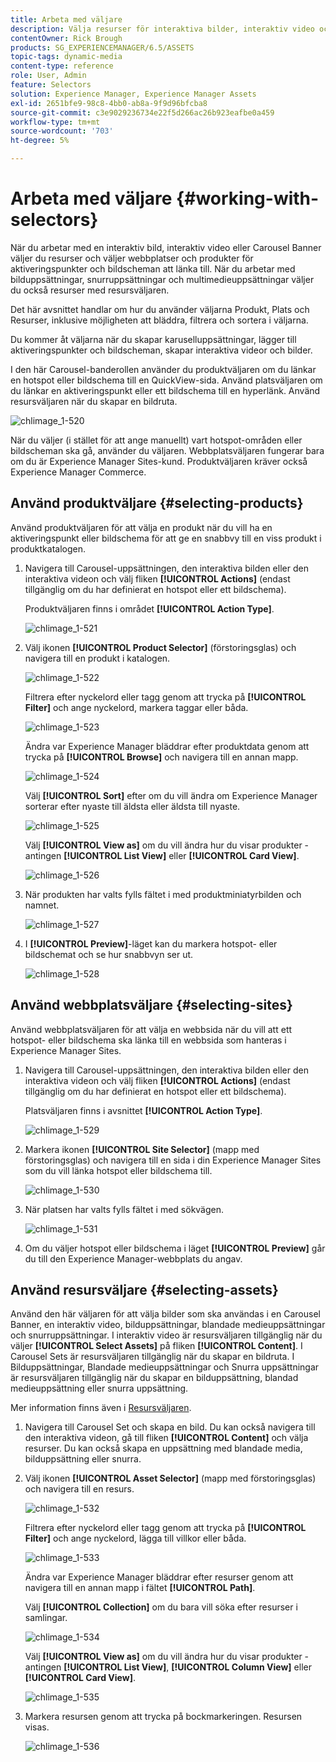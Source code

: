 ```yaml
---
title: Arbeta med väljare
description: Välja resurser för interaktiva bilder, interaktiv video och karusellbanderoller
contentOwner: Rick Brough
products: SG_EXPERIENCEMANAGER/6.5/ASSETS
topic-tags: dynamic-media
content-type: reference
role: User, Admin
feature: Selectors
solution: Experience Manager, Experience Manager Assets
exl-id: 2651bfe9-98c8-4bb0-ab8a-9f9d96bfcba8
source-git-commit: c3e9029236734e22f5d266ac26b923eafbe0a459
workflow-type: tm+mt
source-wordcount: '703'
ht-degree: 5%

---
```


# Arbeta med väljare {#working-with-selectors}

När du arbetar med en interaktiv bild, interaktiv video eller Carousel Banner väljer du resurser och väljer webbplatser och produkter för aktiveringspunkter och bildscheman att länka till. När du arbetar med bilduppsättningar, snurruppsättningar och multimedieuppsättningar väljer du också resurser med resursväljaren.

Det här avsnittet handlar om hur du använder väljarna Produkt, Plats och Resurser, inklusive möjligheten att bläddra, filtrera och sortera i väljarna.

Du kommer åt väljarna när du skapar karuselluppsättningar, lägger till aktiveringspunkter och bildscheman, skapar interaktiva videor och bilder.

I den här Carousel-banderollen använder du produktväljaren om du länkar en hotspot eller bildschema till en QuickView-sida. Använd platsväljaren om du länkar en aktiveringspunkt eller ett bildschema till en hyperlänk. Använd resursväljaren när du skapar en bildruta.

![chlimage_1-520](assets/chlimage_1-520.png)

När du väljer (i stället för att ange manuellt) vart hotspot-områden eller bildscheman ska gå, använder du väljaren. Webbplatsväljaren fungerar bara om du är Experience Manager Sites-kund. Produktväljaren kräver också Experience Manager Commerce.

## Använd produktväljare {#selecting-products}

Använd produktväljaren för att välja en produkt när du vill ha en aktiveringspunkt eller bildschema för att ge en snabbvy till en viss produkt i produktkatalogen.

1. Navigera till Carousel-uppsättningen, den interaktiva bilden eller den interaktiva videon och välj fliken **[!UICONTROL Actions]** (endast tillgänglig om du har definierat en hotspot eller ett bildschema).

   Produktväljaren finns i området **[!UICONTROL Action Type]**.

   ![chlimage_1-521](assets/chlimage_1-521.png)

1. Välj ikonen **[!UICONTROL Product Selector]** (förstoringsglas) och navigera till en produkt i katalogen.

   ![chlimage_1-522](assets/chlimage_1-522.png)

   Filtrera efter nyckelord eller tagg genom att trycka på **[!UICONTROL Filter]** och ange nyckelord, markera taggar eller båda.

   ![chlimage_1-523](assets/chlimage_1-523.png)

   Ändra var Experience Manager bläddrar efter produktdata genom att trycka på **[!UICONTROL Browse]** och navigera till en annan mapp.

   ![chlimage_1-524](assets/chlimage_1-524.png)

   Välj **[!UICONTROL Sort]** efter om du vill ändra om Experience Manager sorterar efter nyaste till äldsta eller äldsta till nyaste.

   ![chlimage_1-525](assets/chlimage_1-525.png)

   Välj **[!UICONTROL View as]** om du vill ändra hur du visar produkter - antingen **[!UICONTROL List View]** eller **[!UICONTROL Card View]**.

   ![chlimage_1-526](assets/chlimage_1-526.png)

1. När produkten har valts fylls fältet i med produktminiatyrbilden och namnet.

   ![chlimage_1-527](assets/chlimage_1-527.png)

1. I **[!UICONTROL Preview]**-läget kan du markera hotspot- eller bildschemat och se hur snabbvyn ser ut.

   ![chlimage_1-528](assets/chlimage_1-528.png)

## Använd webbplatsväljare {#selecting-sites}

Använd webbplatsväljaren för att välja en webbsida när du vill att ett hotspot- eller bildschema ska länka till en webbsida som hanteras i Experience Manager Sites.

1. Navigera till Carousel-uppsättningen, den interaktiva bilden eller den interaktiva videon och välj fliken **[!UICONTROL Actions]** (endast tillgänglig om du har definierat en hotspot eller ett bildschema).

   Platsväljaren finns i avsnittet **[!UICONTROL Action Type]**.

   ![chlimage_1-529](assets/chlimage_1-529.png)

1. Markera ikonen **[!UICONTROL Site Selector]** (mapp med förstoringsglas) och navigera till en sida i din Experience Manager Sites som du vill länka hotspot eller bildschema till.

   ![chlimage_1-530](assets/chlimage_1-530.png)

1. När platsen har valts fylls fältet i med sökvägen.

   ![chlimage_1-531](assets/chlimage_1-531.png)

1. Om du väljer hotspot eller bildschema i läget **[!UICONTROL Preview]** går du till den Experience Manager-webbplats du angav.

## Använd resursväljare {#selecting-assets}

Använd den här väljaren för att välja bilder som ska användas i en Carousel Banner, en interaktiv video, bilduppsättningar, blandade medieuppsättningar och snurruppsättningar. I interaktiv video är resursväljaren tillgänglig när du väljer **[!UICONTROL Select Assets]** på fliken **[!UICONTROL Content]**. I Carousel Sets är resursväljaren tillgänglig när du skapar en bildruta. I Bilduppsättningar, Blandade medieuppsättningar och Snurra uppsättningar är resursväljaren tillgänglig när du skapar en bilduppsättning, blandad medieuppsättning eller snurra uppsättning.

Mer information finns även i [Resursväljaren](search-assets.md#assetpicker).

1. Navigera till Carousel Set och skapa en bild. Du kan också navigera till den interaktiva videon, gå till fliken **[!UICONTROL Content]** och välja resurser. Du kan också skapa en uppsättning med blandade media, bilduppsättning eller snurra.
1. Välj ikonen **[!UICONTROL Asset Selector]** (mapp med förstoringsglas) och navigera till en resurs.

   ![chlimage_1-532](assets/chlimage_1-532.png)

   Filtrera efter nyckelord eller tagg genom att trycka på **[!UICONTROL Filter]** och ange nyckelord, lägga till villkor eller båda.

   ![chlimage_1-533](assets/chlimage_1-533.png)

   Ändra var Experience Manager bläddrar efter resurser genom att navigera till en annan mapp i fältet **[!UICONTROL Path]**.

   Välj **[!UICONTROL Collection]** om du bara vill söka efter resurser i samlingar.

   ![chlimage_1-534](assets/chlimage_1-534.png)

   Välj **[!UICONTROL View as]** om du vill ändra hur du visar produkter - antingen **[!UICONTROL List View]**, **[!UICONTROL Column View]** eller **[!UICONTROL Card View]**.

   ![chlimage_1-535](assets/chlimage_1-535.png)

1. Markera resursen genom att trycka på bockmarkeringen. Resursen visas.

   ![chlimage_1-536](assets/chlimage_1-536.png)
